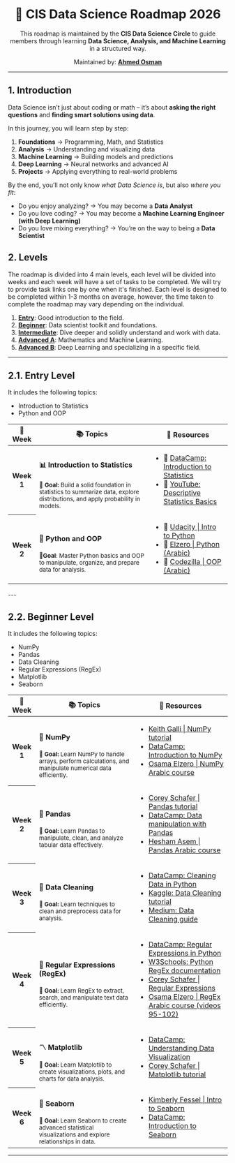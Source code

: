 <h1 align="center">🚀 CIS Data Science Roadmap 2026</h1>

<p align="center">
  This roadmap is maintained by the <strong>CIS Data Science Circle</strong> to guide members through learning 
  <strong>Data Science, Analysis, and Machine Learning</strong> in a structured way.  
</p>

<p align="center">
  Maintained by: <a href="https://github.com/ahmedothman-22"><strong>Ahmed Osman</strong></a>
</p>

<hr />



## 1. Introduction  

Data Science isn’t just about coding or math – it’s about **asking the right questions** and **finding smart solutions using data**.  

In this journey, you will learn step by step:  
1. **Foundations** → Programming, Math, and Statistics  
2. **Analysis** → Understanding and visualizing data  
3. **Machine Learning** → Building models and predictions  
4. **Deep Learning** → Neural networks and advanced AI  
5. **Projects** → Applying everything to real-world problems  

By the end, you’ll not only know *what Data Science is*, but also *where you fit*:  
- Do you enjoy analyzing? → You may become a **Data Analyst**  
- Do you love coding? → You may become a **Machine Learning Engineer (with Deep Learning)**  
- Do you love mixing everything? → You’re on the way to being a **Data Scientist**  



## 2. Levels

The roadmap is divided into 4 main levels, each level will be divided into weeks and each week will have a set of tasks to be completed. We will try to provide task links one by one when it's finished. Each level is designed to be completed within 1-3 months on average, however, the time taken to complete the roadmap may vary depending on the individual.

1. [**Entry**](#entry): Good introduction to the field.
2. [**Beginner**](#beginner): Data scientist toolkit and foundations.
3. [**Intermediate**](#intermediate): Dive deeper and solidly understand and work with data.
4. [**Advanced A**](#advanced-a): Mathematics and Machine Learning.
5. [**Advanced B**](#advanced-b): Deep Learning and specializing in a specific field.

---
<h2 id="entry">2.1. Entry Level</h2>

It includes the following topics:

- Introduction to Statistics  
- Python and OOP  

<table>
    <thead>
        <tr>
            <th>📅 Week</th>
            <th>📚 Topics</th>
            <th>📖 Resources</th>
        </tr>
    </thead>
    <tbody>
        <tr>
            <th>Week 1</th>
            <td>
              <h4>📊 Introduction to Statistics</h4>
              <small>📌 <b>Goal:</b> Build a solid foundation in statistics to summarize data, explore distributions, and apply probability in models.</small>
            </td>
            <td>
                <ul>
                    <li>🎥 <a href="https://app.datacamp.com/learn/courses/introduction-to-statistics">DataCamp: Introduction to Statistics</a></li>
                    <li>🎥 <a href="https://youtu.be/8wwPwlueoDs?si=kCOUjsEv6TBhkNts">YouTube: Descriptive Statistics Basics</a></li>
                </ul>
            </td>
        </tr>
        <tr>
            <th>Week 2</th>
            <td>
                <h4>🐍 Python and OOP</h4>
                <small> 📌<b>Goal</b>: Master Python basics and OOP to manipulate, organize, and prepare data for analysis.</small>
            </td>
            <td>
                <ul>
                    <li>🎥 <a href="https://www.udacity.com/course/introduction-to-python--ud1110">Udacity | Intro to Python</a></li>
                    <li>🎥 <a href="https://youtube.com/playlist?list=PLDoPjvoNmBAyE_gei5d18qkfIe-Z8mocs">Elzero | Python (Arabic)</a></li>
                    <li>🎥 <a href="https://www.youtube.com/playlist?list=PLuXY3ddo_8nzUrgCyaX_WEIJljx_We-c1">Codezilla | OOP (Arabic)</a></li>
                </ul>
            </td>
        </tr>
    </tbody>
</table>
---









<h2 id="beginner">2.2. Beginner Level</h2>

It includes the following topics:

- NumPy
- Pandas
- Data Cleaning
- Regular Expressions (RegEx)
- Matplotlib
- Seaborn

<table>
    <thead>
        <tr>
            <th>📅 Week</th>
            <th>📚 Topics</th>
            <th>📖 Resources</th>
        </tr>
    </thead>
    <tbody>
        <tr>
            <th>Week 1</th>
            <td>
                <h4>🔢 NumPy</h4>
                <small>📌 <b>Goal:</b> Learn NumPy to handle arrays, perform calculations, and manipulate numerical data efficiently.</small>
            </td>
            <td>
                <ul>
                    <li><a href="https://youtu.be/GB9ByFAIAH4?si=APzRNNBbFusUagYp">Keith Galli | NumPy tutorial</a></li>
                    <li><a href="https://app.datacamp.com/learn/courses/introduction-to-numpy">DataCamp: Introduction to NumPy</a></li>
                    <li><a href="https://www.youtube.com/playlist?list=PLUgz8T_NoatsJCH-DmieQhqhSL2WBvlm-">Osama Elzero | NumPy Arabic course</a></li>
                </ul>
            </td>
        </tr>
        <tr>
            <th>Week 2</th>
            <td>
                <h4>🐼 Pandas</h4>
                <small>📌 <b>Goal:</b> Learn Pandas to manipulate, clean, and analyze tabular data effectively.</small>
            </td>
            <td>
                <ul>
                    <li><a href="https://youtube.com/playlist?list=PL-osiE80TeTsWmV9i9c58mdDCSskIFdDS&si=ln9NvKCM064QT2hR">Corey Schafer | Pandas tutorial</a></li>
                    <li><a href="https://app.datacamp.com/learn/courses/data-manipulation-with-pandas">DataCamp: Data manipulation with Pandas</a></li>
                    <li><a href="https://youtube.com/playlist?list=PL6-3IRz2XF5UM-FWfQeF1_YhMMa12Eg3s">Hesham Asem | Pandas Arabic course</a></li>
                </ul>
            </td>
        </tr>
        <tr>
            <th>Week 3</th>
            <td>
                <h4>🧹 Data Cleaning</h4>
                <small>📌 <b>Goal:</b> Learn techniques to clean and preprocess data for analysis.</small>
            </td>
            <td>
                <ul>
                    <li><a href="https://app.datacamp.com/learn/courses/cleaning-data-in-python">DataCamp: Cleaning Data in Python</a></li>
                    <li><a href="https://www.kaggle.com/learn/data-cleaning">Kaggle: Data Cleaning tutorial</a></li>
                    <li><a href="https://towardsdatascience.com/the-ultimate-guide-to-data-cleaning-3969843991d4">Medium: Data Cleaning guide</a></li>
                </ul>
            </td>
        </tr>
        <tr>
            <th>Week 4</th>
            <td>
                <h4>🔣 Regular Expressions (RegEx)</h4>
                <small>📌 <b>Goal:</b> Learn RegEx to extract, search, and manipulate text data efficiently.</small>
            </td>
            <td>
                <ul>
                    <li><a href="https://app.datacamp.com/learn/courses/regular-expressions-in-python">DataCamp: Regular Expressions in Python</a></li>
                    <li><a href="https://www.w3schools.com/python/python_regex.asp">W3Schools: Python RegEx documentation</a></li>
                    <li><a href="https://youtu.be/K8L6KVGG-7o?si=SZYD07npXZ74qyUD">Corey Schafer | Regular Expressions</a></li>
                    <li><a href="https://youtube.com/playlist?list=PLDoPjvoNmBAyE_gei5d18qkfIe-Z8mocs&si=K2_7VELcasmhtGc8">Osama Elzero | RegEx Arabic course (videos 95-102)</a></li>
                </ul>
            </td>
        </tr>
        <tr>
            <th>Week 5</th>
            <td>
                <h4>〽️ Matplotlib</h4>
                <small>📌 <b>Goal:</b> Learn Matplotlib to create visualizations, plots, and charts for data analysis.</small>
            </td>
            <td>
                <ul>
                    <li><a href="https://app.datacamp.com/learn/courses/understanding-data-visualization">DataCamp: Understanding Data Visualization</a></li>
                    <li><a href="https://youtube.com/playlist?list=PL-osiE80TeTvipOqomVEeZ1HRrcEvtZB_">Corey Schafer | Matplotlib tutorial</a></li>
                </ul>
            </td>
        </tr>
        <tr>
            <th>Week 6</th>
            <td>
                <h4>🌊 Seaborn</h4>
                <small>📌 <b>Goal:</b> Learn Seaborn to create advanced statistical visualizations and explore relationships in data.</small>
            </td>
            <td>
                <ul>
                    <li><a href="https://youtube.com/playlist?list=PLtPIclEQf-3cG31dxSMZ8KTcDG7zYng1j">Kimberly Fessel | Intro to Seaborn</a></li>
                    <li><a href="https://app.datacamp.com/learn/courses/introduction-to-data-visualization-with-seaborn">DataCamp: Introduction to Seaborn</a></li>
                </ul>
            </td>
        </tr>
    </tbody>
</table>

---
